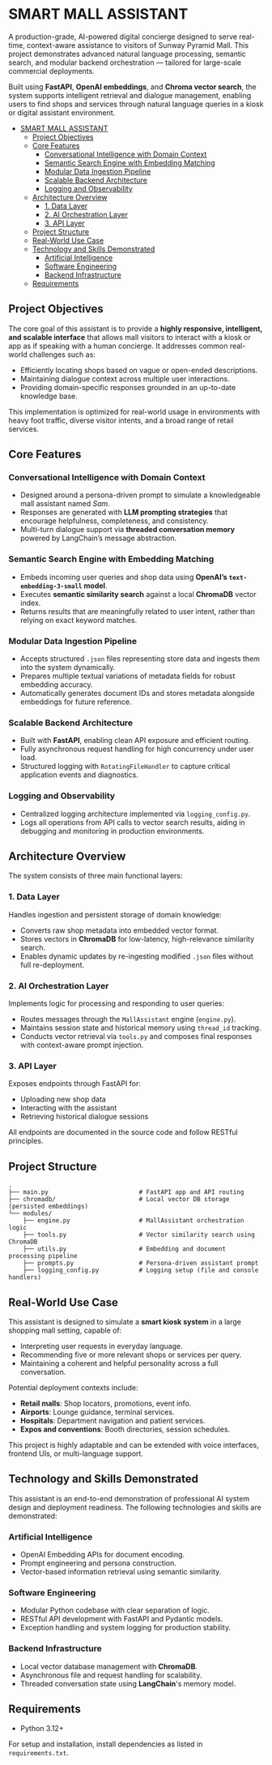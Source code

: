 
# SMART MALL ASSISTANT

A production-grade, AI-powered digital concierge designed to serve real-time, context-aware assistance to visitors of Sunway Pyramid Mall. This project demonstrates advanced natural language processing, semantic search, and modular backend orchestration — tailored for large-scale commercial deployments.

Built using **FastAPI**, **OpenAI embeddings**, and **Chroma vector search**, the system supports intelligent retrieval and dialogue management, enabling users to find shops and services through natural language queries in a kiosk or digital assistant environment.

- [SMART MALL ASSISTANT](#smart-mall-assistant)
  - [Project Objectives](#project-objectives)
  - [Core Features](#core-features)
    - [Conversational Intelligence with Domain Context](#conversational-intelligence-with-domain-context)
    - [Semantic Search Engine with Embedding Matching](#semantic-search-engine-with-embedding-matching)
    - [Modular Data Ingestion Pipeline](#modular-data-ingestion-pipeline)
    - [Scalable Backend Architecture](#scalable-backend-architecture)
    - [Logging and Observability](#logging-and-observability)
  - [Architecture Overview](#architecture-overview)
    - [1. Data Layer](#1-data-layer)
    - [2. AI Orchestration Layer](#2-ai-orchestration-layer)
    - [3. API Layer](#3-api-layer)
  - [Project Structure](#project-structure)
  - [Real-World Use Case](#real-world-use-case)
  - [Technology and Skills Demonstrated](#technology-and-skills-demonstrated)
    - [Artificial Intelligence](#artificial-intelligence)
    - [Software Engineering](#software-engineering)
    - [Backend Infrastructure](#backend-infrastructure)
  - [Requirements](#requirements)

## Project Objectives

The core goal of this assistant is to provide a **highly responsive, intelligent, and scalable interface** that allows mall visitors to interact with a kiosk or app as if speaking with a human concierge. It addresses common real-world challenges such as:

- Efficiently locating shops based on vague or open-ended descriptions.
- Maintaining dialogue context across multiple user interactions.
- Providing domain-specific responses grounded in an up-to-date knowledge base.

This implementation is optimized for real-world usage in environments with heavy foot traffic, diverse visitor intents, and a broad range of retail services.

## Core Features

### Conversational Intelligence with Domain Context

- Designed around a persona-driven prompt to simulate a knowledgeable mall assistant named *Sam*.
- Responses are generated with **LLM prompting strategies** that encourage helpfulness, completeness, and consistency.
- Multi-turn dialogue support via **threaded conversation memory** powered by LangChain’s message abstraction.

### Semantic Search Engine with Embedding Matching

- Embeds incoming user queries and shop data using **OpenAI’s `text-embedding-3-small` model**.
- Executes **semantic similarity search** against a local **ChromaDB** vector index.
- Returns results that are meaningfully related to user intent, rather than relying on exact keyword matches.

### Modular Data Ingestion Pipeline

- Accepts structured `.json` files representing store data and ingests them into the system dynamically.
- Prepares multiple textual variations of metadata fields for robust embedding accuracy.
- Automatically generates document IDs and stores metadata alongside embeddings for future reference.

### Scalable Backend Architecture

- Built with **FastAPI**, enabling clean API exposure and efficient routing.
- Fully asynchronous request handling for high concurrency under user load.
- Structured logging with `RotatingFileHandler` to capture critical application events and diagnostics.

### Logging and Observability

- Centralized logging architecture implemented via `logging_config.py`.
- Logs all operations from API calls to vector search results, aiding in debugging and monitoring in production environments.

## Architecture Overview

The system consists of three main functional layers:

### 1. Data Layer
Handles ingestion and persistent storage of domain knowledge:

- Converts raw shop metadata into embedded vector format.
- Stores vectors in **ChromaDB** for low-latency, high-relevance similarity search.
- Enables dynamic updates by re-ingesting modified `.json` files without full re-deployment.

### 2. AI Orchestration Layer
Implements logic for processing and responding to user queries:

- Routes messages through the `MallAssistant` engine (`engine.py`).
- Maintains session state and historical memory using `thread_id` tracking.
- Conducts vector retrieval via `tools.py` and composes final responses with context-aware prompt injection.

### 3. API Layer
Exposes endpoints through FastAPI for:

- Uploading new shop data
- Interacting with the assistant
- Retrieving historical dialogue sessions

All endpoints are documented in the source code and follow RESTful principles.

## Project Structure

```
.
├── main.py                         # FastAPI app and API routing
├── chromadb/                       # Local vector DB storage (persisted embeddings)
└── modules/
    ├── engine.py                   # MallAssistant orchestration logic
    ├── tools.py                    # Vector similarity search using ChromaDB
    ├── utils.py                    # Embedding and document processing pipeline
    ├── prompts.py                  # Persona-driven assistant prompt
    ├── logging_config.py           # Logging setup (file and console handlers)
```

## Real-World Use Case

This assistant is designed to simulate a **smart kiosk system** in a large shopping mall setting, capable of:

- Interpreting user requests in everyday language.
- Recommending five or more relevant shops or services per query.
- Maintaining a coherent and helpful personality across a full conversation.

Potential deployment contexts include:

- **Retail malls**: Shop locators, promotions, event info.
- **Airports**: Lounge guidance, terminal services.
- **Hospitals**: Department navigation and patient services.
- **Expos and conventions**: Booth directories, session schedules.

This project is highly adaptable and can be extended with voice interfaces, frontend UIs, or multi-language support.

## Technology and Skills Demonstrated

This assistant is an end-to-end demonstration of professional AI system design and deployment readiness. The following technologies and skills are demonstrated:

### Artificial Intelligence

- OpenAI Embedding APIs for document encoding.
- Prompt engineering and persona construction.
- Vector-based information retrieval using semantic similarity.

### Software Engineering

- Modular Python codebase with clear separation of logic.
- RESTful API development with FastAPI and Pydantic models.
- Exception handling and system logging for production stability.

### Backend Infrastructure

- Local vector database management with **ChromaDB**.
- Asynchronous file and request handling for scalability.
- Threaded conversation state using **LangChain**'s memory model.

## Requirements

- Python 3.12+

For setup and installation, install dependencies as listed in `requirements.txt`.